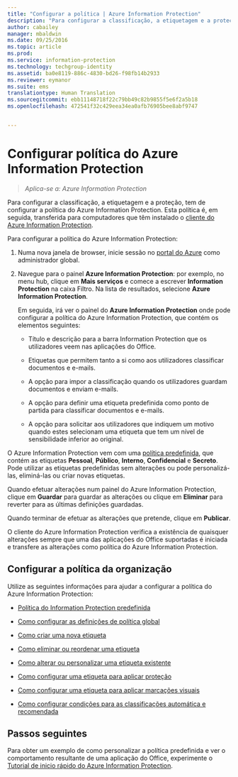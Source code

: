 ```yaml
---
title: "Configurar a política | Azure Information Protection"
description: "Para configurar a classificação, a etiquetagem e a proteção, tem de configurar a política do Azure Information Protection."
author: cabailey
manager: mbaldwin
ms.date: 09/25/2016
ms.topic: article
ms.prod: 
ms.service: information-protection
ms.technology: techgroup-identity
ms.assetid: ba0e8119-886c-4830-bd26-f98fb14b2933
ms.reviewer: eymanor
ms.suite: ems
translationtype: Human Translation
ms.sourcegitcommit: ebb11148718f22c79bb49c82b9855f5e6f2a5b18
ms.openlocfilehash: 472541f32c429eea34ea0afb76905bee8abf9747


---
```


# Configurar política do Azure Information Protection

>*Aplica-se a: Azure Information Protection*

Para configurar a classificação, a etiquetagem e a proteção, tem de configurar a política do Azure Information Protection. Esta política é, em seguida, transferida para computadores que têm instalado o [cliente do Azure Information Protection](https://www.microsoft.com/en-us/download/details.aspx?id=53018).

Para configurar a política do Azure Information Protection:

1. Numa nova janela de browser, inicie sessão no [portal do Azure](https://portal.azure.com) como administrador global.

2. Navegue para o painel **Azure Information Protection**: por exemplo, no menu hub, clique em **Mais serviços** e comece a escrever **Information Protection** na caixa Filtro. Na lista de resultados, selecione **Azure Information Protection**. 

    Em seguida, irá ver o painel do **Azure Information Protection** onde pode configurar a política do Azure Information Protection, que contém os elementos seguintes:

    - Título e descrição para a barra Information Protection que os utilizadores veem nas aplicações do Office.

    - Etiquetas que permitem tanto a si como aos utilizadores classificar documentos e e-mails.

    - A opção para impor a classificação quando os utilizadores guardam documentos e enviam e-mails.

    - A opção para definir uma etiqueta predefinida como ponto de partida para classificar documentos e e-mails.

    - A opção para solicitar aos utilizadores que indiquem um motivo quando estes selecionam uma etiqueta que tem um nível de sensibilidade inferior ao original.


O Azure Information Protection vem com uma [política predefinida](configure-policy-default.md), que contém as etiquetas **Pessoal**, **Público**, **Interno**, **Confidencial** e **Secreto**. Pode utilizar as etiquetas predefinidas sem alterações ou pode personalizá-las, eliminá-las ou criar novas etiquetas.

Quando efetuar alterações num painel do Azure Information Protection, clique em **Guardar** para guardar as alterações ou clique em **Eliminar** para reverter para as últimas definições guardadas. 

Quando terminar de efetuar as alterações que pretende, clique em **Publicar**. 

O cliente do Azure Information Protection verifica a existência de quaisquer alterações sempre que uma das aplicações do Office suportadas é iniciada e transfere as alterações como política do Azure Information Protection.

## Configurar a política da organização

Utilize as seguintes informações para ajudar a configurar a política do Azure Information Protection:

- [Política do Information Protection predefinida](configure-policy-default.md)

- [Como configurar as definições de política global](configure-policy-settings.md)

- [Como criar uma nova etiqueta](configure-policy-new-label.md)

- [Como eliminar ou reordenar uma etiqueta](configure-policy-delete-reorder.md)

- [Como alterar ou personalizar uma etiqueta existente](configure-policy-change-label.md)

- [Como configurar uma etiqueta para aplicar proteção](configure-policy-protection.md)

- [Como configurar uma etiqueta para aplicar marcações visuais](configure-policy-markings.md)

- [Como configurar condições para as classificações automática e recomendada](configure-policy-classification.md)

## Passos seguintes

Para obter um exemplo de como personalizar a política predefinida e ver o comportamento resultante de uma aplicação do Office, experimente o [Tutorial de inicio rápido do Azure Information Protection](../get-started/infoprotect-quick-start-tutorial.md).




<!--HONumber=Sep16_HO4-->


